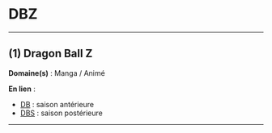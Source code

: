 # DBZ

--------------------

## (1) Dragon Ball Z

**Domaine(s)** : Manga / Animé

**En lien** :

+ [DB](db.md) : saison antérieure
+ [DBS](dbs.md) : saison postérieure

--------------------